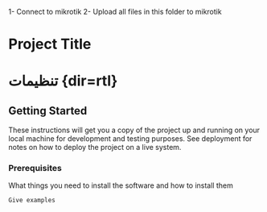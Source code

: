 
1- Connect to mikrotik
2- Upload all files in this folder to mikrotik

# Project Title

# تنظیمات {dir=rtl}

## Getting Started

These instructions will get you a copy of the project up and running on your local machine for development and testing purposes. See deployment for notes on how to deploy the project on a live system.

### Prerequisites

What things you need to install the software and how to install them

```
Give examples
```
